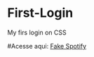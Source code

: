 # First-Login
 My firs login on CSS
 
 #Acesse aqui: [Fake Spotify](http://www.allanvigiani.surge.sh)
